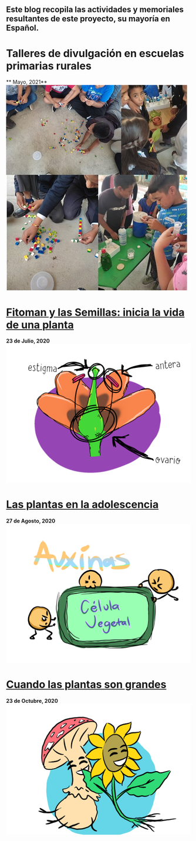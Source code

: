 ## Este blog recopila las actividades y memoriales resultantes de este proyecto, su mayoría en Español.

# Talleres de divulgación en escuelas primarias rurales
** Mayo, 2021**
![Image](viajes2021.jpg)

# [Fitoman y las Semillas: inicia la vida de una planta](https://www.facebook.com/BCEGWigbertoJimenezMoreno/videos/dosis-de-ciencia-para-ni%C3%B1os/331881044641816/)
**23 de Julio, 2020**
![Image](fitoman1.PNG)

# [Las plantas en la adolescencia](https://www.facebook.com/BCEGWigbertoJimenezMoreno/videos/dosis-de-ciencia-para-ni%C3%B1os/2715750965368765/)
**27 de Agosto, 2020**
![Image](fitoman2.PNG)

# [Cuando las plantas son grandes](https://fb.watch/ai_F2A6bTZ/)
**23 de Octubre, 2020**
![Image](fitoman3.png)
